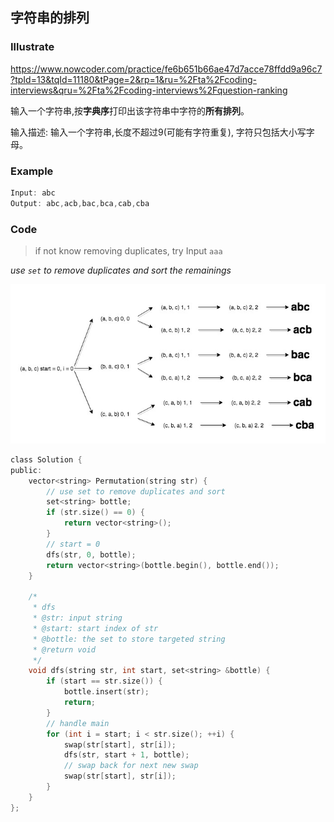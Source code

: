## 字符串的排列
### Illustrate
<https://www.nowcoder.com/practice/fe6b651b66ae47d7acce78ffdd9a96c7?tpId=13&tqId=11180&tPage=2&rp=1&ru=%2Fta%2Fcoding-interviews&qru=%2Fta%2Fcoding-interviews%2Fquestion-ranking>

输入一个字符串,按**字典序**打印出该字符串中字符的**所有排列**。

输入描述:
输入一个字符串,长度不超过9(可能有字符重复), 字符只包括大小写字母。

### Example
```c
Input: abc
Output: abc,acb,bac,bca,cab,cba

```

### Code

> if not know removing duplicates, try Input `aaa`

_use `set` to remove duplicates and sort the remainings_
<div align=left><img src="./res/permu_set.jpg" width=650></div>

```c
class Solution {
public:
    vector<string> Permutation(string str) {
        // use set to remove duplicates and sort
        set<string> bottle;
        if (str.size() == 0) {
            return vector<string>();
        }
        // start = 0
        dfs(str, 0, bottle);
        return vector<string>(bottle.begin(), bottle.end());
    }

    /*
     * dfs
     * @str: input string
     * @start: start index of str
     * @bottle: the set to store targeted string
     * @return void
     */
    void dfs(string str, int start, set<string> &bottle) {
        if (start == str.size()) {
            bottle.insert(str);
            return;
        }
        // handle main
        for (int i = start; i < str.size(); ++i) {
            swap(str[start], str[i]);
            dfs(str, start + 1, bottle);
            // swap back for next new swap
            swap(str[start], str[i]);
        }
    }
};
```
